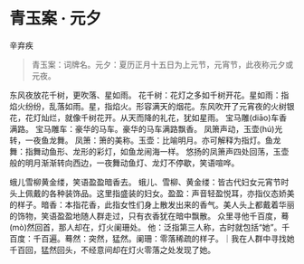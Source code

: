 # 青玉案 · 元夕

<span class="r">辛弃疾

<link href="../../css/style.css" rel="stylesheet" type="text/css" />

> 青玉案：词牌名。元夕：夏历正月十五日为上元节，元宵节，此夜称元夕或元夜。

<div class="p">

东风夜放花千树，更吹落、星如雨。
<span class="comment">
花千树：花灯之多如千树开花。星如雨：指焰火纷纷，乱落如雨。星，指焰火。形容满天的烟花。东风吹开了元宵夜的火树银花，花灯灿烂，就像千树花开。从天而降的礼花，犹如星雨。
</span>
宝马雕(diāo)车香满路。
<span class="comment">
宝马雕车：豪华的马车。豪华的马车满路飘香。
</span>
凤箫声动，玉壶(hú)光转，一夜鱼龙舞。
<span class="comment">
凤箫：箫的美称。玉壶：比喻明月。亦可解释为指灯。鱼龙舞：指舞动鱼形、龙形的彩灯，如鱼龙闹海一样。 悠扬的凤箫声四处回荡，玉壶般的明月渐渐转向西边，一夜舞动鱼灯、龙灯不停歇，笑语喧哗。
</span>

蛾儿雪柳黄金缕，笑语盈盈暗香去。
<span class="comment">
蛾儿、雪柳、黄金缕：皆古代妇女元宵节时头上佩戴的各种装饰品。这里指盛装的妇女。盈盈：声音轻盈悦耳，亦指仪态娇美的样子。暗香：本指花香，此指女性们身上散发出来的香气。美人头上都戴着华丽的饰物，笑语盈盈地随人群走过，只有衣香犹在暗中飘散。
</span>
众里寻他千百度，蓦(mò)然回首，那人却在，灯火阑珊处。
<span class="comment">
他：泛指第三人称，古时就包括“她”。千百度：千百遍。蓦然：突然，猛然。阑珊：零落稀疏的样子。｜我在人群中寻找她千百回，猛然回头，不经意间却在灯火零落之处发现了她。
</span>

